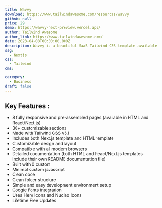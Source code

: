 ```yaml
---
title: Wavvy
download: https://www.tailwindawesome.com/resources/wavvy
github: null
price: 29
demo: https://wavvy-next-preview.vercel.app/
author: Tailwind Awesome
author_link: https://www.tailwindawesome.com/
date: 2023-04-08T00:00:00.000Z
description: Wavvy is a beautiful SaaS Tailwind CSS template available in both HTML and Next.js.
ssg:
  - Nextjs
css:
  - Tailwind
cms:

category:
  - Business
draft: false
---
```


## Key Features :

- 8 fully responsive and pre-assembled pages (available in HTML and React/Next.js)
- 30+ customizable sections
- Made with Tailwind CSS v3.1
- Includes both Next.js template and HTML template
- Customizable design and layout
- Compatible with all modern browsers
- Detailed documentation (both HTML and React/Next.js templates include their own README documentation file)
- Built with 0 custom
- Minimal custom javascript.
- Clean code
- Clean folder structure
- Simple and easy development environment setup
- Google Fonts integration
- Uses Hero Icons and Nucleo Icons
- Lifetime Free Updates

